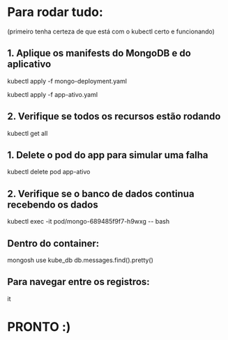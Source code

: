 # Para rodar tudo:
(primeiro tenha certeza de que está com o kubectl certo e funcionando)


## 1. Aplique os manifests do MongoDB e do aplicativo
kubectl apply -f mongo-deployment.yaml

kubectl apply -f app-ativo.yaml

## 2. Verifique se todos os recursos estão rodando
kubectl get all


## 1. Delete o pod do app para simular uma falha
kubectl delete pod app-ativo

## 2. Verifique se o banco de dados continua recebendo os dados
kubectl exec -it pod/mongo-689485f9f7-h9wxg -- bash

## Dentro do container:
mongosh
use kube_db
db.messages.find().pretty()

## Para navegar entre os registros:
it


# PRONTO :)
